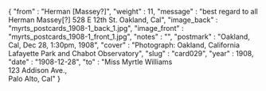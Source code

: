{
  "from" : "Herman [Massey?]",
  "weight" : 11,
  "message" : "best regard to all Herman Massey[?] 528 E 12th St. Oakland, Cal",
  "image_back" : "myrts_postcards_1908-1_back_1.jpg",
  "image_front" : "myrts_postcards_1908-1_front_1.jpg",
  "notes" : "",
  "postmark" : "Oakland, Cal, Dec 28, 1:30pm, 1908",
  "cover" : "Photograph: Oakland, California Lafayette Park and Chabot Observatory",
  "slug" : "card029",
  "year" : 1908,
  "date" : "1908-12-28",
  "to" : "Miss Myrtle Williams<br> 123 Addison Ave.,<br>Palo Alto, Cal"
}
